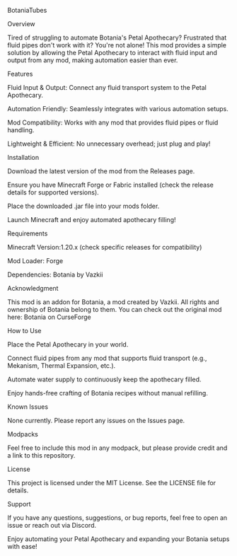 BotaniaTubes

Overview

Tired of struggling to automate Botania's Petal Apothecary? Frustrated that fluid pipes don't work with it? You're not alone! This mod provides a simple solution by allowing the Petal Apothecary to interact with fluid input and output from any mod, making automation easier than ever.

Features

Fluid Input & Output: Connect any fluid transport system to the Petal Apothecary.

Automation Friendly: Seamlessly integrates with various automation setups.

Mod Compatibility: Works with any mod that provides fluid pipes or fluid handling.

Lightweight & Efficient: No unnecessary overhead; just plug and play!

Installation

Download the latest version of the mod from the Releases page.

Ensure you have Minecraft Forge or Fabric installed (check the release details for supported versions).

Place the downloaded .jar file into your mods folder.

Launch Minecraft and enjoy automated apothecary filling!

Requirements

Minecraft Version:1.20.x (check specific releases for compatibility)

Mod Loader: Forge

Dependencies: Botania by Vazkii

Acknowledgment

This mod is an addon for Botania, a mod created by Vazkii. All rights and ownership of Botania belong to them. You can check out the original mod here: Botania on CurseForge

How to Use

Place the Petal Apothecary in your world.

Connect fluid pipes from any mod that supports fluid transport (e.g., Mekanism, Thermal Expansion, etc.).

Automate water supply to continuously keep the apothecary filled.

Enjoy hands-free crafting of Botania recipes without manual refilling.

Known Issues

None currently. Please report any issues on the Issues page.

Modpacks

Feel free to include this mod in any modpack, but please provide credit and a link to this repository.

License

This project is licensed under the MIT License. See the LICENSE file for details.

Support

If you have any questions, suggestions, or bug reports, feel free to open an issue or reach out via Discord.

Enjoy automating your Petal Apothecary and expanding your Botania setups with ease!
